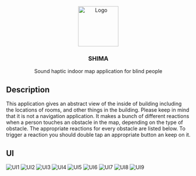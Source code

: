 <br />
<p align="center">
    <img src="images/appIcon.png" alt="Logo" width="110" height="110">
  </a>

  <h3 align="center">SHIMA</h3>
  <p align="center">
   Sound haptic indoor map application for blind people
  </p>
</p>

## Description
This application gives an abstract view of the inside of building including the locations of rooms, and other things in the building. Please keep in mind that it is not a navigation application. It makes a bunch of different reactions when a person touches an obstacle in the map, depending on the type of obstacle. The appropriate reactions for every obstacle are listed below. To trigger a reaction you should double tap an appropriate button an keep on it.

## UI
![UI1](images/1.jpg)
![UI2](images/2.jpg)
![UI3](images/3.jpg)
![UI4](images/4.jpg)
![UI5](images/5.jpg)
![UI6](images/6.jpg)
![UI7](images/7.jpg)
![UI8](images/8.jpg)
![UI9](images/9.jpg)